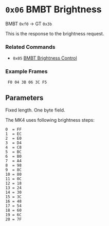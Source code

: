 # `0x06` BMBT Brightness

BMBT `0xf0` → GT `0x3b`

This is the response to the brightness request.

### Related Commands

- `0x05` [BMBT Brightness Control](05.md)

### Example Frames

     F0 04 3B 06 3C F5


## Parameters

Fixed length. One byte field.

The MK4 uses following brightness steps:

    0  = FF
    1  = EC
    2  = E0
    3  = D4
    4  = C8
    5  = BC
    6  = B0
    7  = A4
    8  = 98
    9  = 8C
    10 = 80
    11 = 0C
    12 = 18
    13 = 24
    14 = 30
    15 = 3C
    16 = 48
    17 = 54
    18 = 60
    19 = 6C
    20 = 7F